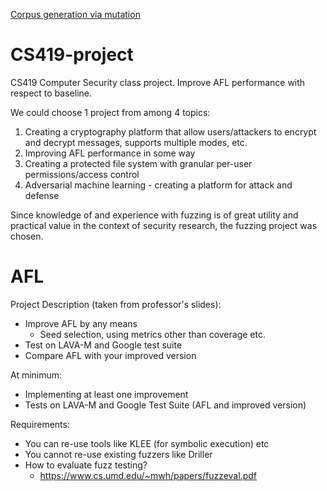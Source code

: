 [Corpus generation via mutation](https://github.com/BinaryResearch/CS419-project/blob/master/corpus_gen_mutation_radamsa_pipeline.png)

# CS419-project
CS419 Computer Security class project. Improve AFL performance with respect to baseline.

We could choose 1 project from among 4 topics:
 1) Creating a cryptography platform that allow users/attackers to encrypt and decrypt messages, supports multiple modes, etc.
 2) Improving AFL performance in some way
 3) Creating a protected file system with granular per-user permissions/access control
 4) Adversarial machine learning - creating a platform for attack and defense

Since knowledge of and experience with fuzzing is of great utility and practical value in the context of security research, the fuzzing project was chosen.

# AFL

Project Description (taken from professor's slides):
 - Improve AFL by any means
   - Seed selection, using metrics other than coverage etc.
 - Test on LAVA-M and Google test suite
 - Compare AFL with your improved version
 
At minimum:
 - Implementing at least one improvement
 - Tests on LAVA-M and Google Test Suite (AFL and improved version)
 
Requirements:
 - You can re-use tools like KLEE (for symbolic execution) etc
 - You cannot re-use existing fuzzers like Driller
 - How to evaluate fuzz testing?
   - https://www.cs.umd.edu/~mwh/papers/fuzzeval.pdf
 

